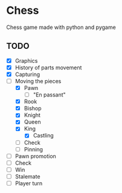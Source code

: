 # Chess
Chess game made with python and pygame

## TODO

- [x] Graphics
- [x] History of parts movement
- [x] Capturing
- [ ] Moving the pieces
  - [x] Pawn
    - [ ] "En passant"
  - [x] Rook
  - [x] Bishop
  - [x] Knight
  - [x] Queen
  - [x] King
    - [x] Castling 
  - [ ] Check
  - [ ] Pinning
- [ ] Pawn promotion
- [ ] Check
- [ ] Win
- [ ] Stalemate
- [ ] Player turn
